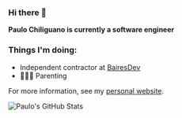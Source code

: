 ### Hi there 👋

**Paulo Chiliguano is currently a software engineer**

### Things I'm doing:
- Independent contractor at [BairesDev](https://www.bairesdev.com)
- 🧑‍🧒‍🧒 Parenting
<!--
- 🎻 Contributing to the [Metabow Toolkit](https://github.com/pauloesteban/MetaBow-Toolkit) project
-->

For more information, see my [personal website](https://pauloesteban.github.io).

![Paulo's GitHub Stats](https://github-readme-stats.vercel.app/api?username=pauloesteban&show_icons=true&theme=onedark&count_private=true)

<!--
![Top Langs](https://github-readme-stats.vercel.app/api/top-langs/?username=pauloesteban&layout=compact&theme=onedark&count_private=true)

**pauloesteban/pauloesteban** is a ✨ _special_ ✨ repository because its `README.md` (this file) appears on your GitHub profile.

Here are some ideas to get you started:

- 🔭 I’m currently working on ...
- 🌱 I’m currently learning ...
- 👯 I’m looking to collaborate on ...
- 🤔 I’m looking for help with ...
- 💬 Ask me about ...
- 📫 How to reach me: ...
- 😄 Pronouns: ...
- ⚡ Fun fact: ...
-->
